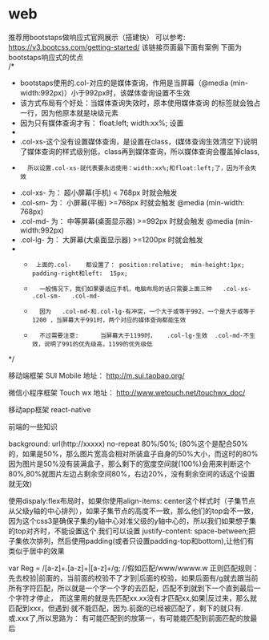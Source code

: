 # web

推荐用bootstaps做响应式官网展示（搭建快）
可以参考: https://v3.bootcss.com/getting-started/    该链接页面最下面有案例
下面为bootstaps响应式的优点  
/*
   *   bootstaps使用的.col-对应的是媒体查询，作用是当屏幕（@media (min-width:992px)）小于992px时，该媒体查询设置不生效
   *   该方式布局有个好处：当媒体查询失效时，原本使用媒体查询 的标签就会独占一行，因为他原本就是块级元素
   *   因为只有媒体查询才有： float:left; width:xx%;   设置
 *
 *  .col-xs-这个没有设置媒体查询，是设置在class，(媒体查询生效清空下)说明了媒体查询的样式级别低，class再到媒体查询，所以媒体查询会覆盖掉class,
   *       所以设置.col-xs-就代表要永远使用：width:xx%;和float:left;了，因为不会失效
 *  .col-xs-    为：  超小屏幕(手机)    < 768px 时就会触发                
 *  .col-sm-    为：  小屏幕(平板)        >=768px 时就会触发                                     @media (min-width: 768px)   
 *  .col-md-    为：  中等屏幕(桌面显示器)        >=992px 时就会触发                 @media (min-width:992px)
 *  .col-lg-    为：  大屏幕(大桌面显示器)        >=1200px 时就会触发               
 *
   *      上面的.col-    都设置了： position:relative;  min-height:1px; padding-right和left:  15px;  
   *       一般情况下，我们如果要适应手机，电脑布局的话只需要上面三种   .col-xs-   .col-sm-   .col-md-
   *       因为   .col-md-和.col-lg-有冲突，一个大于或等于992，一个是大于或等于1200 ，当屏幕大于991时，两个对应的媒体查询都能生效
   *       不过需要注意:      当屏幕大于1199时，   .col-lg-生效  .col-md-不生效，说明了991的优先级高，1199的优先级低
 */


移动端框架 SUI Mobile      地址： http://m.sui.taobao.org/

微信小程序框架 Touch wx    地址： http://www.wetouch.net/touchwx_doc/

移动app框架  react-native

前端的一些知识

background: url(http://xxxxx) no-repeat 80%/50%;  (80%这个是配合50%的，如果是50%，那么图片宽高会相对所装盒子自身的50%大小，而这时的80%因为图片是50%没有装满盒子，那么剩下的宽度空间就(100%)会用来判断这个80%,80%就图片左边占剩余空间80%，右边20%，没有剩余空间的话这个设置就无效)

使用dispaly:flex布局时，如果你使用align-items: center这个样式时（子集节点从父级y轴的中心排列），如果子集节点的高度不一致，那么他们的top会不一致，因为这个css3是确保子集的y轴中心对准父级的y轴中心的，所以我们如果想子集的top对齐时，不能设置这个.我们可以设置 justify-content: space-between;把子集依次排列，然后使用padding(或者只设置padding-top和bottom),让他们有类似于居中的效果

var Reg = /[a-z]+\.[a-z]+|[a-z]+/g;  //假如匹配/www/wwww.w 正则匹配规则：先去校验|前面的，当前面的校验不了才到|后面的校验，如果后面有/g就去跟当前所有字符匹配，所以就是一个字一个字的去匹配，匹配不到就到下一个直到最后一个字符才停止， 而这里用的就是先匹配xx.xx没有才匹配xx,如果|反过来，那么就匹配到xxx，但遇到·就不能匹配，因为.前面的已经被匹配了，剩下的就只有.或.xxx了,所以思路为： 有可能匹配到的放第一，有可能能匹配到前面匹配的放最后
